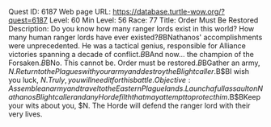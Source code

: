 Quest ID: 6187
Web page URL: https://database.turtle-wow.org/?quest=6187
Level: 60
Min Level: 56
Race: 77
Title: Order Must Be Restored
Description: Do you know how many ranger lords exist in this world? How many human ranger lords have ever existed?$B$BNathanos' accomplishments were unprecedented. He was a tactical genius, responsible for Alliance victories spanning a decade of conflict.$B$BAnd now... the champion of the Forsaken.$B$BNo. This cannot be. Order must be restored.$B$BGather an army, $N. Return to the Plagues with your army and destroy the Blightcaller.$B$BI wish you luck, $N. Truly, you will need it for this battle.
Objective: Assemble an army and travel to the Eastern Plaguelands. Launch a full assault on Nathanos Blightcaller and any Horde filth that may attempt to protect him.$B$BKeep your wits about you, $N. The Horde will defend the ranger lord with their very lives.
